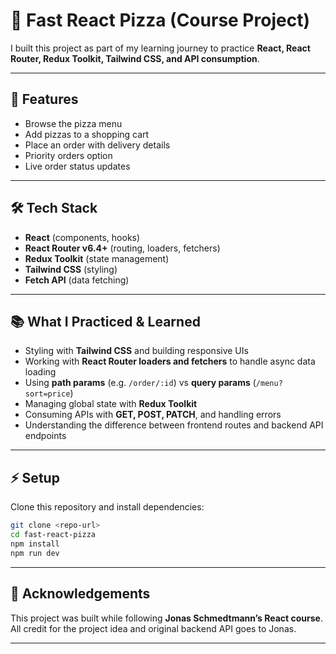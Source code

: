 # 🍕 Fast React Pizza (Course Project)

I built this project as part of my learning journey to practice **React, React Router, Redux Toolkit, Tailwind CSS, and API consumption**.

---

## 🚀 Features

- Browse the pizza menu
- Add pizzas to a shopping cart
- Place an order with delivery details
- Priority orders option
- Live order status updates

---

## 🛠️ Tech Stack

- **React** (components, hooks)
- **React Router v6.4+** (routing, loaders, fetchers)
- **Redux Toolkit** (state management)
- **Tailwind CSS** (styling)
- **Fetch API** (data fetching)

---

## 📚 What I Practiced & Learned

- Styling with **Tailwind CSS** and building responsive UIs
- Working with **React Router loaders and fetchers** to handle async data loading
- Using **path params** (e.g. `/order/:id`) vs **query params** (`/menu?sort=price`)
- Managing global state with **Redux Toolkit**
- Consuming APIs with **GET, POST, PATCH**, and handling errors
- Understanding the difference between frontend routes and backend API endpoints

---

## ⚡ Setup

Clone this repository and install dependencies:

```bash
git clone <repo-url>
cd fast-react-pizza
npm install
npm run dev
```

---

## 🙌 Acknowledgements

This project was built while following **Jonas Schmedtmann’s React course**.
All credit for the project idea and original backend API goes to Jonas.

---
